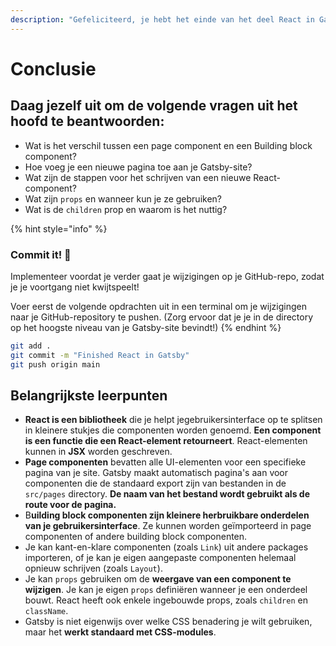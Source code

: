 ```yaml
---
description: "Gefeliciteerd, je hebt het einde van het deel React in Gatsby gehaald! \U0001F973Neem even de tijd om terug te denken aan wat je tot nu toe hebt geleerd."
---
```


# Conclusie

## Daag jezelf uit om de volgende vragen uit het hoofd te beantwoorden:

* Wat is het verschil tussen een page component en een Building block component?
* Hoe voeg je een nieuwe pagina toe aan je Gatsby-site?
* Wat zijn de stappen voor het schrijven van een nieuwe React-component? 
* Wat zijn `props` en wanneer kun je ze gebruiken? 
* Wat is de `children` prop en waarom is het nuttig?

{% hint style="info" %}
### Commit it! 🚀

Implementeer voordat je verder gaat je wijzigingen op je GitHub-repo, zodat je je voortgang niet kwijtspeelt!

Voer eerst de volgende opdrachten uit in een terminal om je wijzigingen naar je GitHub-repository te pushen. \(Zorg ervoor dat je je in de directory op het hoogste niveau van je Gatsby-site bevindt!\)
{% endhint %}

```bash
git add .
git commit -m "Finished React in Gatsby"
git push origin main
```

## Belangrijkste leerpunten

* **React is een bibliotheek** die je helpt je ​​gebruikersinterface op te splitsen in kleinere stukjes die componenten worden genoemd. **Een component is een functie die een React-element retourneert**. React-elementen kunnen in **JSX** worden geschreven.
* **Page componenten** bevatten alle UI-elementen voor een specifieke pagina van je site. Gatsby maakt automatisch pagina's aan voor componenten die de standaard export zijn van bestanden in de `src/pages` directory. **De naam van het bestand wordt gebruikt als de route voor de pagina.** 
* B**uilding block componenten zijn kleinere herbruikbare onderdelen van je gebruikersinterface**. Ze kunnen worden geïmporteerd in page componenten of andere building block componenten. 
* Je kan kant-en-klare componenten \(zoals `Link`\) uit andere packages importeren, of je kan je eigen aangepaste componenten helemaal opnieuw schrijven \(zoals `Layout`\). 
* Je kan `props` gebruiken om de **weergave van een component te wijzigen**. Je kan je eigen `props` definiëren wanneer je een onderdeel bouwt. React heeft ook enkele ingebouwde props, zoals `children` en `className`. 
* Gatsby is niet eigenwijs over welke CSS benadering je wilt gebruiken, maar het **werkt standaard met CSS-modules**.

